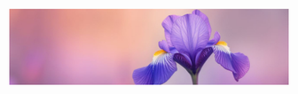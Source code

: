 ![image alt](https://github.com/RKP-915/ML-IRIS-FLOWER/blob/7a970a2acc575675a6f80f7cde2699718c448174/pic.jpg)
